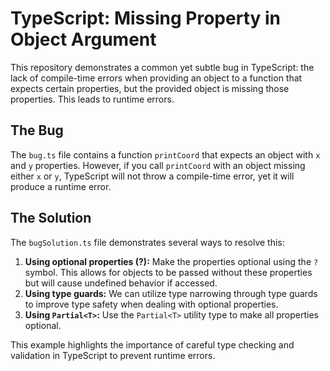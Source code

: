 # TypeScript: Missing Property in Object Argument

This repository demonstrates a common yet subtle bug in TypeScript: the lack of compile-time errors when providing an object to a function that expects certain properties, but the provided object is missing those properties.  This leads to runtime errors.

## The Bug

The `bug.ts` file contains a function `printCoord` that expects an object with `x` and `y` properties. However, if you call `printCoord` with an object missing either `x` or `y`, TypeScript will not throw a compile-time error, yet it will produce a runtime error.

## The Solution

The `bugSolution.ts` file demonstrates several ways to resolve this:

1. **Using optional properties (?):**  Make the properties optional using the `?` symbol. This allows for objects to be passed without these properties but will cause undefined behavior if accessed.
2. **Using type guards:** We can utilize type narrowing through type guards to improve type safety when dealing with optional properties.
3. **Using `Partial<T>`:**  Use the `Partial<T>` utility type to make all properties optional.

This example highlights the importance of careful type checking and validation in TypeScript to prevent runtime errors.